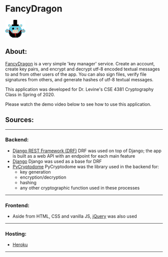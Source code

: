 # FancyDragon

![One Fancy Dragon](static/fancy_dragon.png)

## About:
[FancyDragon](https://fancydragon.herokuapp.com) is a very simple 'key manager' service. Create an account, create key pairs, and encrypt and decrypt utf-8 encoded textual messages to and from other users of the app. You can also sign files, verify file signatures from others, and generate hashes of utf-8 textual messages.

This application was developed for Dr. Levine's CSE 4381 Cryptography Class in Spring of 2020.

Please watch the demo video below to see how to use this application. 

## Sources:
---
### Backend:
- [Django REST Framework (DRF)](https://www.django-rest-framework.org/)
    DRF was used on top of Django; the app is built as a web API with an endpoint for each main feature
- [Django](https://www.djangoproject.com/)
    Django was used as a base for DRF
- [PyCryptodome](https://pycryptodome.readthedocs.io/en/latest/)
    PyCryptodome was the library used in the backend for:
    - key generation
    - encryption/decryption
    - hashing
    - any other cryptographic function used in these processes
---
### Frontend:
- Aside from HTML, CSS and vanilla JS, [jQuery](https://jquery.com/) was also used
---
### Hosting:
- [Heroku](https://www.heroku.com/about)
---